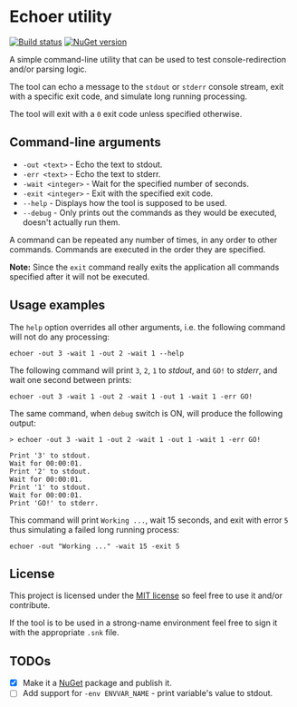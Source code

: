 # Echoer utility

[![Build status](https://ci.appveyor.com/api/projects/status/ha27gy4l3m56xgn9?svg=true)](https://ci.appveyor.com/project/cebence/echoer)
[![NuGet version](https://img.shields.io/nuget/v/echoer.svg)](https://www.nuget.org/packages/echoer/)

A simple command-line utility that can be used to test console-redirection and/or parsing logic.

The tool can echo a message to the `stdout` or `stderr` console stream, exit with a specific exit code, and simulate long running processing.

The tool will exit with a `0` exit code unless specified otherwise.

## Command-line arguments

- `-out <text>` - Echo the text to stdout.
- `-err <text>` - Echo the text to stderr.
- `-wait <integer>` - Wait for the specified number of seconds.
- `-exit <integer>` - Exit with the specified exit code.
- `--help` - Displays how the tool is supposed to be used.
- `--debug` - Only prints out the commands as they would be executed, doesn't actually run them.

A command can be repeated any number of times, in any order to other commands.
Commands are executed in the order they are specified.

**Note:** Since the `exit` command really exits the application all commands specified after it will not be executed.

## Usage examples

The `help` option overrides all other arguments, i.e. the following command will not do any processing:

```
echoer -out 3 -wait 1 -out 2 -wait 1 --help
```

The following command will print `3`, `2`, `1` to *stdout*, and `GO!` to *stderr*, and wait one second between prints:

```
echoer -out 3 -wait 1 -out 2 -wait 1 -out 1 -wait 1 -err GO!
```

The same command, when `debug` switch is ON, will produce the following output:

```
> echoer -out 3 -wait 1 -out 2 -wait 1 -out 1 -wait 1 -err GO!

Print '3' to stdout.
Wait for 00:00:01.
Print '2' to stdout.
Wait for 00:00:01.
Print '1' to stdout.
Wait for 00:00:01.
Print 'GO!' to stderr.
```

This command will print `Working ...`, wait 15 seconds, and exit with error `5` thus simulating a failed long running process:

```
echoer -out "Working ..." -wait 15 -exit 5
```

## License
This project is licensed under the [MIT license](LICENSE) so feel free to use it and/or contribute.

If the tool is to be used in a strong-name environment feel free to sign it with the appropriate `.snk` file.

## TODOs
- [x] Make it a [NuGet](https://www.nuget.org/) package and publish it.
- [ ] Add support for `-env ENVVAR_NAME` - print variable's value to stdout.
